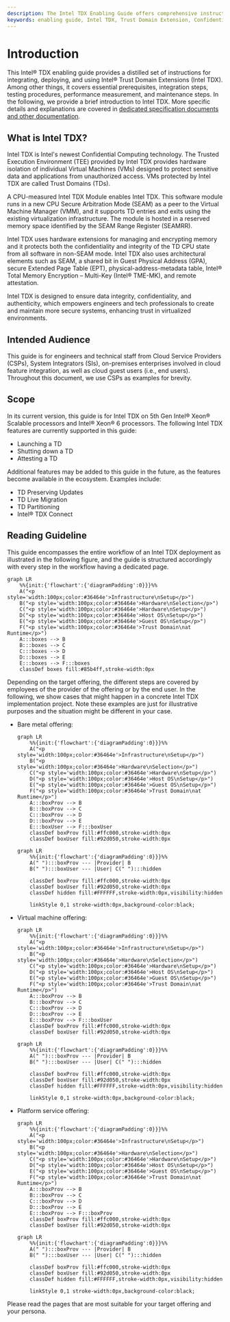 ```yaml
---
description: The Intel TDX Enabling Guide offers comprehensive instructions for the entire Intel TDX enablement workflow from infrastructure setup, hardware selection, hardware setup, host OS setup, guest OS setup to runtime topics.
keywords: enabling guide, Intel TDX, Trust Domain Extension, Confidential Computing, introduction, overview
---
```

<!---
Copyright (C) 2024 Intel Corporation
SPDX-License-Identifier: CC-BY-4.0
-->

# Introduction

This Intel® TDX enabling guide provides a distilled set of instructions for integrating, deploying, and using Intel® Trust Domain Extensions (Intel TDX).
Among other things, it covers essential prerequisites, integration steps, testing procedures, performance measurement, and maintenance steps.
In the following, we provide a brief introduction to Intel TDX.
More specific details and explanations are covered in [dedicated specification documents and other documentation](https://www.intel.com/content/www/us/en/developer/tools/trust-domain-extensions/documentation.html).


## What is Intel TDX?

Intel TDX is Intel's newest Confidential Computing technology.
The Trusted Execution Environment (TEE) provided by Intel TDX provides hardware isolation of individual Virtual Machines (VMs) designed to protect sensitive data and applications from unauthorized access.
VMs protected by Intel TDX are called Trust Domains (TDs).

A CPU-measured Intel TDX Module enables Intel TDX.
This software module runs in a new CPU Secure Arbitration Mode (SEAM) as a peer to the Virtual Machine Manager (VMM), and it supports TD entries and exits using the existing virtualization infrastructure.
The module is hosted in a reserved memory space identified by the SEAM Range Register (SEAMRR).

Intel TDX uses hardware extensions for managing and encrypting memory and it protects both the confidentiality and integrity of the TD CPU state from all software in non-SEAM mode.
Intel TDX also uses architectural elements such as SEAM, a shared bit in Guest Physical Address (GPA), secure Extended Page Table (EPT), physical-address-metadata table, Intel® Total Memory Encryption – Multi-Key (Intel® TME-MK), and remote attestation.

Intel TDX is designed to ensure data integrity, confidentiality, and authenticity, which empowers engineers and tech professionals to create and maintain more secure systems, enhancing trust in virtualized environments.


## Intended Audience

This guide is for engineers and technical staff from Cloud Service Providers (CSPs), System Integrators (SIs), on-premises enterprises involved in cloud feature integration, as well as cloud guest users (i.e., end users).
Throughout this document, we use CSPs as examples for brevity.


## Scope

In its current version, this guide is for Intel TDX on 5th Gen Intel® Xeon® Scalable processors and Intel® Xeon® 6 processors.
The following Intel TDX features are currently supported in this guide:

- Launching a TD
- Shutting down a TD
- Attesting a TD

Additional features may be added to this guide in the future, as the features become available in the ecosystem.
Examples include:

- TD Preserving Updates
- TD Live Migration
- TD Partitioning
- Intel® TDX Connect


## Reading Guideline

This guide encompasses the entire workflow of an Intel TDX deployment as illustrated in the following figure, and the guide is structured accordingly with every step in the workflow having a dedicated page.

``` mermaid
graph LR
    %%{init:{'flowchart':{'diagramPadding':0}}}%%
    A("<p style='width:100px;color:#36464e'>Infrastructure\nSetup</p>")
    B("<p style='width:100px;color:#36464e'>Hardware\nSelection</p>")
    C("<p style='width:100px;color:#36464e'>Hardware\nSetup</p>")
    D("<p style='width:100px;color:#36464e'>Host OS\nSetup</p>")
    E("<p style='width:100px;color:#36464e'>Guest OS\nSetup</p>")
    F("<p style='width:100px;color:#36464e'>Trust Domain\nat Runtime</p>")
    A:::boxes --> B
    B:::boxes --> C
    C:::boxes --> D
    D:::boxes --> E
    E:::boxes --> F:::boxes
    classDef boxes fill:#85b4ff,stroke-width:0px
```

Depending on the target offering, the different steps are covered by employees of the provider of the offering or by the end user.
In the following, we show cases that might happen in a concrete Intel TDX implementation project.
Note these examples are just for illustrative purposes and the situation might be different in your case.

- Bare metal offering:

    ``` mermaid
    graph LR
        %%{init:{'flowchart':{'diagramPadding':0}}}%%
        A("<p style='width:100px;color:#36464e'>Infrastructure\nSetup</p>")
        B("<p style='width:100px;color:#36464e'>Hardware\nSelection</p>")
        C("<p style='width:100px;color:#36464e'>Hardware\nSetup</p>")
        D("<p style='width:100px;color:#36464e'>Host OS\nSetup</p>")
        E("<p style='width:100px;color:#36464e'>Guest OS\nSetup</p>")
        F("<p style='width:100px;color:#36464e'>Trust Domain\nat Runtime</p>")
        A:::boxProv --> B
        B:::boxProv --> C
        C:::boxProv --> D
        D:::boxProv --> E
        E:::boxUser --> F:::boxUser
        classDef boxProv fill:#ffc000,stroke-width:0px
        classDef boxUser fill:#92d050,stroke-width:0px
    ```

    ``` mermaid
    graph LR
        %%{init:{'flowchart':{'diagramPadding':0}}}%%
        A(" "):::boxProv --- |Provider| B
        B(" "):::boxUser --- |User| C(" "):::hidden

        classDef boxProv fill:#ffc000,stroke-width:0px
        classDef boxUser fill:#92d050,stroke-width:0px
        classDef hidden fill:#FFFFFF,stroke-width:0px,visibility:hidden

        linkStyle 0,1 stroke-width:0px,background-color:black;
    ```

- Virtual machine offering:

    ``` mermaid
    graph LR
        %%{init:{'flowchart':{'diagramPadding':0}}}%%
        A("<p style='width:100px;color:#36464e'>Infrastructure\nSetup</p>")
        B("<p style='width:100px;color:#36464e'>Hardware\nSelection</p>")
        C("<p style='width:100px;color:#36464e'>Hardware\nSetup</p>")
        D("<p style='width:100px;color:#36464e'>Host OS\nSetup</p>")
        E("<p style='width:100px;color:#36464e'>Guest OS\nSetup</p>")
        F("<p style='width:100px;color:#36464e'>Trust Domain\nat Runtime</p>")
        A:::boxProv --> B
        B:::boxProv --> C
        C:::boxProv --> D
        D:::boxProv --> E
        E:::boxProv --> F:::boxUser
        classDef boxProv fill:#ffc000,stroke-width:0px
        classDef boxUser fill:#92d050,stroke-width:0px
    ```

    ``` mermaid
    graph LR
        %%{init:{'flowchart':{'diagramPadding':0}}}%%
        A(" "):::boxProv --- |Provider| B
        B(" "):::boxUser --- |User| C(" "):::hidden

        classDef boxProv fill:#ffc000,stroke-width:0px
        classDef boxUser fill:#92d050,stroke-width:0px
        classDef hidden fill:#FFFFFF,stroke-width:0px,visibility:hidden

        linkStyle 0,1 stroke-width:0px,background-color:black;
    ```

- Platform service offering:

    ``` mermaid
    graph LR
        %%{init:{'flowchart':{'diagramPadding':0}}}%%
        A("<p style='width:100px;color:#36464e'>Infrastructure\nSetup</p>")
        B("<p style='width:100px;color:#36464e'>Hardware\nSelection</p>")
        C("<p style='width:100px;color:#36464e'>Hardware\nSetup</p>")
        D("<p style='width:100px;color:#36464e'>Host OS\nSetup</p>")
        E("<p style='width:100px;color:#36464e'>Guest OS\nSetup</p>")
        F("<p style='width:100px;color:#36464e'>Trust Domain\nat Runtime</p>")
        A:::boxProv --> B
        B:::boxProv --> C
        C:::boxProv --> D
        D:::boxProv --> E
        E:::boxProv --> F:::boxProv
        classDef boxProv fill:#ffc000,stroke-width:0px
        classDef boxUser fill:#92d050,stroke-width:0px
    ```

    ``` mermaid
    graph LR
        %%{init:{'flowchart':{'diagramPadding':0}}}%%
        A(" "):::boxProv --- |Provider| B
        B(" "):::boxUser --- |User| C(" "):::hidden

        classDef boxProv fill:#ffc000,stroke-width:0px
        classDef boxUser fill:#92d050,stroke-width:0px
        classDef hidden fill:#FFFFFF,stroke-width:0px,visibility:hidden

        linkStyle 0,1 stroke-width:0px,background-color:black;
    ```

Please read the pages that are most suitable for your target offering and your persona.
